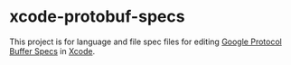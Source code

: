xcode-protobuf-specs
====================

This project is for language and file spec files for editing
[Google Protocol Buffer Specs][protobuf] in [Xcode][].

[protobuf]: http://code.google.com/apis/protocolbuffers/docs/overview.html
[Xcode]: http://developer.apple.com/technologies/tools/
